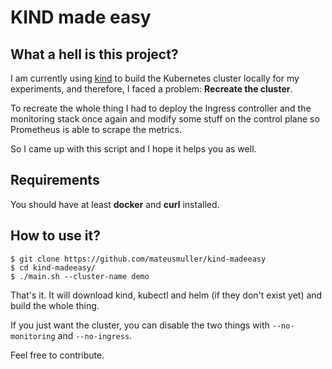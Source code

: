 # KIND made easy

## What a hell is this project?

I am currently using [kind](https://kind.sigs.k8s.io/) to build the Kubernetes cluster locally for my experiments, and therefore, I faced a problem: **Recreate the cluster**.

To recreate the whole thing I had to deploy the Ingress controller and the monitoring stack once again and modify some stuff on the control plane so Prometheus is able to scrape the metrics.

So I came up with this script and I hope it helps you as well.

## Requirements

You should have at least **docker** and **curl** installed.

## How to use it?

```
$ git clone https://github.com/mateusmuller/kind-madeeasy
$ cd kind-madeeasy/
$ ./main.sh --cluster-name demo
```

That's it. It will download kind, kubectl and helm (if they don't exist yet) and build the whole thing.

If you just want the cluster, you can disable the two things with `--no-monitoring` and `--no-ingress`.

Feel free to contribute.